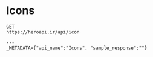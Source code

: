 # Icons

```
GET
https://heroapi.ir/api/icon

---
_METADATA={"api_name":"Icons", "sample_response":""}
```

